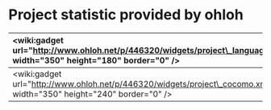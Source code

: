 # Project statistic provided by ohloh #

| &lt;wiki:gadget url="http://www.ohloh.net/p/446320/widgets/project\_languages.xml" width="350" height="180" border="0" /&gt; | &lt;wiki:gadget url="http://www.ohloh.net/p/446320/widgets/project\_factoids.xml" width="350" height="180" border="0" /&gt; |
|:-----------------------------------------------------------------------------------------------------------------------------|:----------------------------------------------------------------------------------------------------------------------------|
| &lt;wiki:gadget url="http://www.ohloh.net/p/446320/widgets/project\_cocomo.xml" width="350" height="240"  border="0" /&gt;   | &lt;wiki:gadget url="http://www.ohloh.net/p/446320/widgets/project\_basic\_stats.xml" with="350" height="240" border="0"/&gt; |